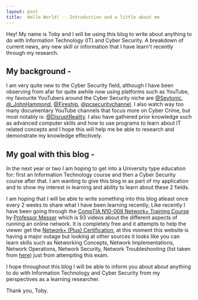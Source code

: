 ```yaml
---
layout: post
title:  Hello World! -- Introduction and a little about me
---
```


Hey! My name is Toby and I will be using this blog to write about anything to do with Information Technology (IT) and Cyber Security. A breakdown of current news, any new skill or information that I have learn't recently through my research.

## My background -

I am very quite new to the Cyber Security field, although I have been observing from afar for quite awhile now using platforms such as YouTube, my favourite YouTubers around the Cyber Security niche are [@Seytonic](https://www.youtube.com/@Seytonic), [@_JohnHammond](https://www.youtube.com/@_JohnHammond), [@Fireship](https://www.youtube.com/@Fireship), [@pcsecuritychannel](https://www.youtube.com/@pcsecuritychannel). I also watch way too many documentary YouTube channels that focus more on Cyber Crime, but most notably is: [@DisruptReality](https://www.youtube.com/@DisruptReality). 
I also have gathered prior knowledge such as advanced computer skills and how to use programs to learn about IT related concepts and I hope this will help me be able to research and demonstrate my knowledge effectively.

## My goal with this blog -

In the next year or two I am hoping to get into a University type education for: first an Information Technology course and then a Cyber Security course after that. I am wanting to give this blog in as part of my application and to show my interest in learning and ability to learn about these 2 fields.

I am hoping that I will be able to write something into this blog atleast once every 2 weeks to share what I have been learning recently, Like recently I have been going through the [CompTIA N10-008 Network+ Training Course](https://www.youtube.com/playlist?list=PLG49S3nxzAnlCJiCrOYuRYb6cne864a7G) by [Professor Messer](https://www.youtube.com/@professormesser) which is 93 videos about the different aspects of running an online network. It is completely free and it attempts to help the viewer get the [Network+ (Plus) Certification](https://www.comptia.org/faq/network/what-is-comptia-network-certification), at this moment this website is having a major outage but looking at other sources it looks like you can learn skills such as Networking Concepts, Network Implementations, Network Operations, Network Security, Network Troubleshooting (list taken from [here](https://partners.comptia.org/certifications/network)) just from attempting this exam.

I hope throughout this blog I will be able to inform you about about anything to do with Information Technology and Cyber Security from my perspectives as a learning researcher.

Thank you,
Toby.

